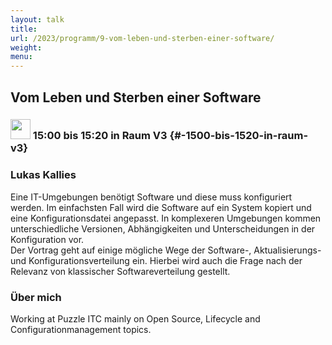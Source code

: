 ```yaml
---
layout: talk
title:
url: /2023/programm/9-vom-leben-und-sterben-einer-software/
weight:
menu:
---
```

## Vom Leben und Sterben einer Software

### <img height = "32" src="../../../images/talk.svg"> 15:00 bis 15:20 in Raum V3 {#-1500-bis-1520-in-raum-v3}

### Lukas Kallies

Eine IT-Umgebungen benötigt Software und diese muss konfiguriert werden. Im einfachsten Fall wird die Software auf ein System kopiert und eine Konfigurationsdatei angepasst. In komplexeren Umgebungen kommen unterschiedliche Versionen, Abhängigkeiten und Unterscheidungen in der Konfiguration vor.  
Der Vortrag geht auf einige mögliche Wege der Software-, Aktualisierungs- und Konfigurationsverteilung ein. Hierbei wird auch die Frage nach der Relevanz von klassischer Softwareverteilung gestellt.

### Über mich

Working at Puzzle ITC mainly on Open Source, Lifecycle and Configurationmanagement topics.

